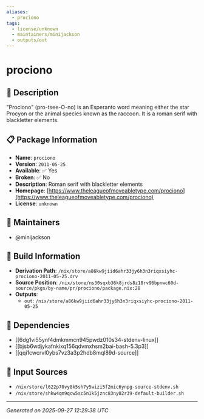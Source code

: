 ```yaml
---
aliases:
  - prociono
tags:
  - license/unknown
  - maintainers/minijackson
  - outputs/out
---
```


# prociono

## 📝 Description

"Prociono" (pro-tsee-O-no) is an Esperanto word meaning either the star
Procyon or the animal species known as the raccoon. It is a roman serif
with blackletter elements.


## 📋 Package Information

- **Name**: `prociono`
- **Version**: `2011-05-25`
- **Available**: ✅ Yes
- **Broken**: ✅ No
- **Description**: Roman serif with blackletter elements
- **Homepage**: [https://www.theleagueofmoveabletype.com/prociono](https://www.theleagueofmoveabletype.com/prociono)
- **License**: `unknown`
## 👥 Maintainers

- @minijackson


## 🔧 Build Information

- **Derivation Path**: `/nix/store/a86kw9jiid6ahr33jy6h3n3riqxsiyhc-prociono-2011-05-25.drv`
- **Source Position**: `/nix/store/ns30sqxb36k8jrds8z18rv96bpnwc60d-source/pkgs/by-name/pr/prociono/package.nix:28`
- **Outputs**:
  - `out`:  `/nix/store/a86kw9jiid6ahr33jy6h3n3riqxsiyhc-prociono-2011-05-25`

## 🔗 Dependencies

- [[6dg1vi55ynf4dmkmmcn945pwdz010s34-stdenv-linux]]
- [[bjsb6wdjykafnkixq156qdvmxhsm2bai-bash-5.3p3]]
- [[qqi1cwcrvl0ybs7vz3a3p2hdb8mql89d-source]]

## 📁 Input Sources

- `/nix/store/l622p70vy8k5sh7y5wizi5f2mic6ynpg-source-stdenv.sh`
- `/nix/store/shkw4qm9qcw5sc5n1k5jznc83ny02r39-default-builder.sh`

---
*Generated on 2025-09-27 12:29:38 UTC*
